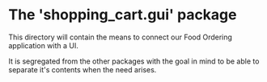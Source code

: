 # The 'shopping_cart.gui' package
This directory will contain the means to connect our Food Ordering application with a UI.

It is segregated from the other packages with the goal in mind
 to be able to separate it's contents when the need arises.
